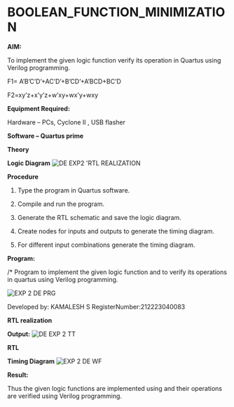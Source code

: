 # BOOLEAN_FUNCTION_MINIMIZATION

**AIM:**

To implement the given logic function verify its operation in Quartus using Verilog programming.

F1= A’B’C’D’+AC’D’+B’CD’+A’BCD+BC’D 

F2=xy’z+x’y’z+w’xy+wx’y+wxy

**Equipment Required:**

Hardware – PCs, Cyclone II , USB flasher

**Software – Quartus prime**

**Theory**

**Logic Diagram**
![DE EXP2 'RTL REALIZATION](https://github.com/sakamalesh/BOOLEAN_FUNCTION_MINIMIZATION/assets/149148235/db8990ac-f31c-4343-bda3-df4e20441b12)


**Procedure**

1.	Type the program in Quartus software.

2.	Compile and run the program.

3.	Generate the RTL schematic and save the logic diagram.

4.	Create nodes for inputs and outputs to generate the timing diagram.

5.	For different input combinations generate the timing diagram.


**Program:**

/* Program to implement the given logic function and to verify its operations in quartus using Verilog programming. 

![EXP 2 DE PRG](https://github.com/sakamalesh/BOOLEAN_FUNCTION_MINIMIZATION/assets/149148235/c365585b-e58f-4100-874c-8e44b53a1d6e)


Developed by: KAMALESH S 
RegisterNumber:212223040083


**RTL realization**

**Output:**
![DE EXP 2 TT](https://github.com/sakamalesh/BOOLEAN_FUNCTION_MINIMIZATION/assets/149148235/ccaca447-39bc-410d-aebd-bd7e960b4e50)


**RTL**


**Timing Diagram**
![EXP 2 DE WF](https://github.com/sakamalesh/BOOLEAN_FUNCTION_MINIMIZATION/assets/149148235/30a7a942-b874-474c-9190-e3931f26ae3f)


**Result:**

Thus the given logic functions are implemented using and their operations are verified using Verilog programming.


